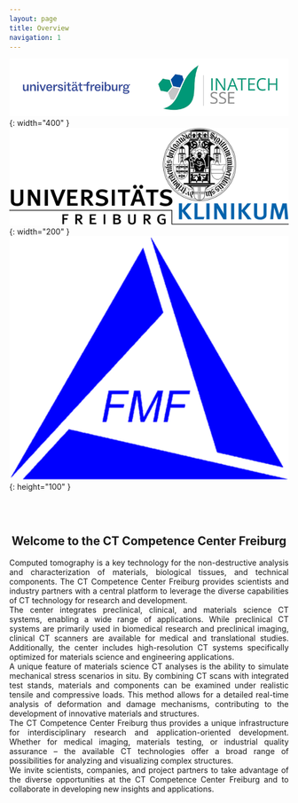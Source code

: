 ```yaml
---
layout: page
title: Overview
navigation: 1
---
```


![Logo](/images/logo/logo-alu-sse_width1000.png){: width="400" }
![LogoUK](\images\logo\Uniklinik_Freiburg.png){: width="200" }
![LogoUK](images\logo\Logo_FMF.png){: height="100" }


<br>
<br>
<div style="text-align: center;">
  <h2>Welcome to the CT Competence Center Freiburg</h2>
</div>



<div style="text-align: justify;">
Computed tomography is a key technology for the non-destructive analysis and characterization of materials, biological tissues, and technical components. The CT Competence Center Freiburg provides scientists and industry partners with a central platform to leverage the diverse capabilities of CT technology for research and development.
<br>
The center integrates preclinical, clinical, and materials science CT systems, enabling a wide range of applications. While preclinical CT systems are primarily used in biomedical research and preclinical imaging, clinical CT scanners are available for medical and translational studies. Additionally, the center includes high-resolution CT systems specifically optimized for materials science and engineering applications.
<br>
A unique feature of materials science CT analyses is the ability to simulate mechanical stress scenarios in situ. By combining CT scans with integrated test stands, materials and components can be examined under realistic tensile and compressive loads. This method allows for a detailed real-time analysis of deformation and damage mechanisms, contributing to the development of innovative materials and structures.
<br>
The CT Competence Center Freiburg thus provides a unique infrastructure for interdisciplinary research and application-oriented development. Whether for medical imaging, materials testing, or industrial quality assurance – the available CT technologies offer a broad range of possibilities for analyzing and visualizing complex structures.
<br>
We invite scientists, companies, and project partners to take advantage of the diverse opportunities at the CT Competence Center Freiburg and to collaborate in developing new insights and applications.
</div>
